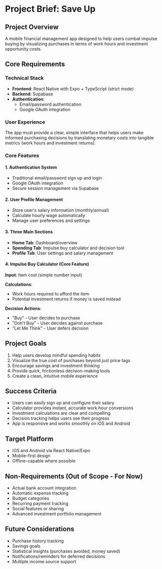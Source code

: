 # Project Brief: Save Up

## Project Overview
A mobile financial management app designed to help users combat impulse buying by visualizing purchases in terms of work hours and investment opportunity costs.

## Core Requirements

### Technical Stack
- **Frontend**: React Native with Expo + TypeScript (strict mode)
- **Backend**: Supabase
- **Authentication**: 
  - Email/password authentication
  - Google OAuth integration

### User Experience
The app must provide a clear, simple interface that helps users make informed purchasing decisions by translating monetary costs into tangible metrics (work hours and investment returns).

### Core Features

#### 1. Authentication System
- Traditional email/password sign up and login
- Google OAuth integration
- Secure session management via Supabase

#### 2. User Profile Management
- Store user's salary information (monthly/annual)
- Calculate hourly wage automatically
- Manage user preferences and settings

#### 3. Three Main Sections
- **Home Tab**: Dashboard/overview
- **Spending Tab**: Impulse buy calculator and decision tool
- **Profile Tab**: User settings and salary management

#### 4. Impulse Buy Calculator (Core Feature)
**Input**: Item cost (simple number input)

**Calculations**:
- Work hours required to afford the item
- Potential investment returns if money is saved instead

**Decision Actions**:
- "Buy" - User decides to purchase
- "Don't Buy" - User decides against purchase
- "Let Me Think" - User defers decision

## Project Goals
1. Help users develop mindful spending habits
2. Visualize the true cost of purchases beyond just price tags
3. Encourage savings and investment thinking
4. Provide quick, frictionless decision-making tools
5. Create a clean, intuitive mobile experience

## Success Criteria
- Users can easily sign up and configure their salary
- Calculator provides instant, accurate work hour conversions
- Investment calculations are clear and compelling
- Decision tracking helps users see their progress
- App is responsive and works smoothly on iOS and Android

## Target Platform
- iOS and Android via React Native/Expo
- Mobile-first design
- Offline-capable where possible

## Non-Requirements (Out of Scope - For Now)
- Actual bank account integration
- Automatic expense tracking
- Budget categories
- Recurring payment tracking
- Social features or sharing
- Advanced investment portfolio management

## Future Considerations
- Purchase history tracking
- Savings goals
- Statistical insights (purchases avoided, money saved)
- Notifications/reminders for deferred decisions
- Multiple income source support
